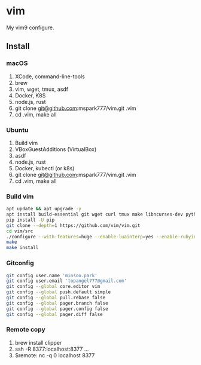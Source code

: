 # vim

My vim9 configure.

## Install

### macOS
1. XCode, command-line-tools
2. brew
3. vim, wget, tmux, asdf
5. Docker, K8S
6. node.js, rust
7. git clone git@github.com:mspark777/vim.git .vim
8. cd .vim, make all

### Ubuntu
1. Build vim
2. VBoxGuestAdditions (VirtualBox)
3. asdf
4. node.js, rust
6. Docker, kubectl (or k8s)
7. git clone git@github.com:mspark777/vim.git .vim
8. cd .vim, make all

### Build vim
```sh
apt update && apt upgrade -y
apt install build-essential git wget curl tmux make libncurses-dev python3-dev python3-pip libperl-dev ruby-dev liblua5.3-dev liblua5.3-dev lua5.3
pip install -U pip
git clone --depth=1 https://github.com/vim/vim.git
cd vim/src
./configure --with-features=huge --enable-luainterp=yes --enable-rubyinterp=yes --enable-terminal --enable-perlinterp=yes --enable-python3interp=yes --enable-multibyte --enable-cscope  --enable-fail-if-missing  --prefix="${HOME}/Bins/vim"
make
make install
```

### Gitconfig
```sh
git config user.name 'minsoo.park'
git config user.email 'topangel777@gmail.com'
git config --global core.editor vim
git config --global push.default simple
git config --global pull.rebase false
git config --global pager.branch false
git config --global pager.config false
git config --global pager.diff false
```

### Remote copy
1. brew install clipper
2. ssh -R 8377:localhost:8377 ...
3. $remote: nc -q 0 localhost 8377
